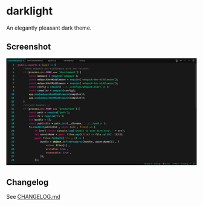 # darklight

An elegantly pleasant dark theme.

## Screenshot

![Screenshot](https://github.com/dhruwlalan/vscode-theme-darklight/raw/master/screenshot.png)

## Changelog

See [CHANGELOG.md](./CHANGELOG.md)

